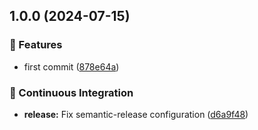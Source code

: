## 1.0.0 (2024-07-15)

### :rocket: Features

* first commit ([878e64a](https://github.com/CloudAtScale/terraform-module-tags/commit/878e64a7892f57d189a5473b4f89255e2eee47df))

### :robot: Continuous Integration

* **release:** Fix semantic-release configuration ([d6a9f48](https://github.com/CloudAtScale/terraform-module-tags/commit/d6a9f48b7b188085e19978e1919c20607b847145))

